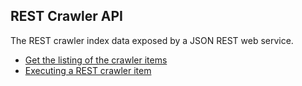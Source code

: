 ## REST Crawler API

The REST crawler index data exposed by a JSON REST web service.

* [Get the listing of the crawler items](list.md)
* [Executing a REST crawler item](run.md)
